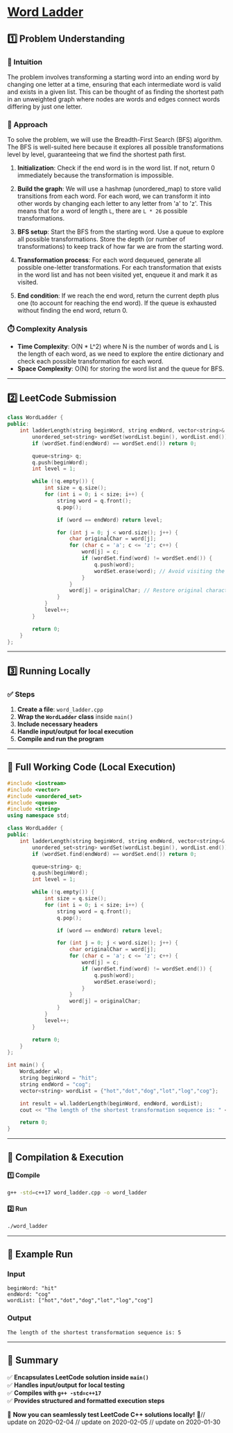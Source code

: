 # **[Word Ladder](https://leetcode.com/problems/word-ladder/description/)**  

## **1️⃣ Problem Understanding**  
### **📌 Intuition**  
The problem involves transforming a starting word into an ending word by changing one letter at a time, ensuring that each intermediate word is valid and exists in a given list. This can be thought of as finding the shortest path in an unweighted graph where nodes are words and edges connect words differing by just one letter.

### **🚀 Approach**  
To solve the problem, we will use the Breadth-First Search (BFS) algorithm. The BFS is well-suited here because it explores all possible transformations level by level, guaranteeing that we find the shortest path first.

1. **Initialization**: Check if the end word is in the word list. If not, return 0 immediately because the transformation is impossible.
  
2. **Build the graph**: We will use a hashmap (unordered_map) to store valid transitions from each word. For each word, we can transform it into other words by changing each letter to any letter from 'a' to 'z'. This means that for a word of length `L`, there are `L * 26` possible transformations.

3. **BFS setup**: Start the BFS from the starting word. Use a queue to explore all possible transformations. Store the depth (or number of transformations) to keep track of how far we are from the starting word.

4. **Transformation process**: For each word dequeued, generate all possible one-letter transformations. For each transformation that exists in the word list and has not been visited yet, enqueue it and mark it as visited.

5. **End condition**: If we reach the end word, return the current depth plus one (to account for reaching the end word). If the queue is exhausted without finding the end word, return 0.

### **⏱️ Complexity Analysis**  
- **Time Complexity**: O(N * L^2) where N is the number of words and L is the length of each word, as we need to explore the entire dictionary and check each possible transformation for each word.
- **Space Complexity**: O(N) for storing the word list and the queue for BFS.

---  

## **2️⃣ LeetCode Submission**  
```cpp
class WordLadder {
public:
    int ladderLength(string beginWord, string endWord, vector<string>& wordList) {
        unordered_set<string> wordSet(wordList.begin(), wordList.end());
        if (wordSet.find(endWord) == wordSet.end()) return 0;

        queue<string> q;
        q.push(beginWord);
        int level = 1;

        while (!q.empty()) {
            int size = q.size();
            for (int i = 0; i < size; i++) {
                string word = q.front();
                q.pop();

                if (word == endWord) return level;

                for (int j = 0; j < word.size(); j++) {
                    char originalChar = word[j];
                    for (char c = 'a'; c <= 'z'; c++) {
                        word[j] = c;
                        if (wordSet.find(word) != wordSet.end()) {
                            q.push(word);
                            wordSet.erase(word); // Avoid visiting the same word multiple times
                        }
                    }
                    word[j] = originalChar; // Restore original character
                }
            }
            level++;
        }

        return 0;
    }
};
```  

---  

## **3️⃣ Running Locally**  
### **✅ Steps**  
1. **Create a file**: `word_ladder.cpp`  
2. **Wrap the `WordLadder` class** inside `main()`  
3. **Include necessary headers**  
4. **Handle input/output for local execution**  
5. **Compile and run the program**  

---  

## **📝 Full Working Code (Local Execution)**  
```cpp
#include <iostream>
#include <vector>
#include <unordered_set>
#include <queue>
#include <string>
using namespace std;

class WordLadder {
public:
    int ladderLength(string beginWord, string endWord, vector<string>& wordList) {
        unordered_set<string> wordSet(wordList.begin(), wordList.end());
        if (wordSet.find(endWord) == wordSet.end()) return 0;

        queue<string> q;
        q.push(beginWord);
        int level = 1;

        while (!q.empty()) {
            int size = q.size();
            for (int i = 0; i < size; i++) {
                string word = q.front();
                q.pop();

                if (word == endWord) return level;

                for (int j = 0; j < word.size(); j++) {
                    char originalChar = word[j];
                    for (char c = 'a'; c <= 'z'; c++) {
                        word[j] = c;
                        if (wordSet.find(word) != wordSet.end()) {
                            q.push(word);
                            wordSet.erase(word);
                        }
                    }
                    word[j] = originalChar;
                }
            }
            level++;
        }

        return 0;
    }
};

int main() {
    WordLadder wl;
    string beginWord = "hit";
    string endWord = "cog";
    vector<string> wordList = {"hot","dot","dog","lot","log","cog"};

    int result = wl.ladderLength(beginWord, endWord, wordList);
    cout << "The length of the shortest transformation sequence is: " << result << endl;

    return 0;
}
```  

---  

## **🔧 Compilation & Execution**  
#### **1️⃣ Compile**  
```bash
g++ -std=c++17 word_ladder.cpp -o word_ladder
```  

#### **2️⃣ Run**  
```bash
./word_ladder
```  

---  

## **🎯 Example Run**  
### **Input**  
```
beginWord: "hit"
endWord: "cog"
wordList: ["hot","dot","dog","lot","log","cog"]
```  
### **Output**  
```
The length of the shortest transformation sequence is: 5
```  

---  

## **📌 Summary**  
✅ **Encapsulates LeetCode solution inside `main()`**  
✅ **Handles input/output for local testing**  
✅ **Compiles with `g++ -std=c++17`**  
✅ **Provides structured and formatted execution steps**  

🚀 **Now you can seamlessly test LeetCode C++ solutions locally!** 🚀// update on 2020-02-04
// update on 2020-02-05
// update on 2020-01-30
